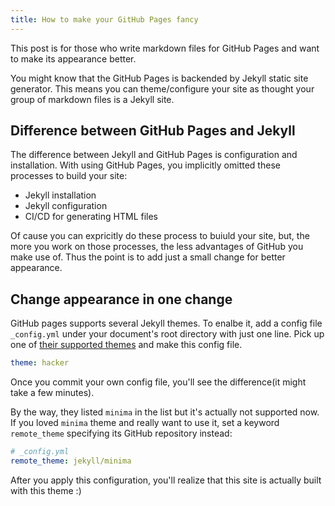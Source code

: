 ```yaml
---
title: How to make your GitHub Pages fancy
---
```


This post is for those who write markdown files for GitHub Pages and want to make its appearance better. 

You might know that the GitHub Pages is backended by Jekyll static site generator.
This means you can theme/configure your site as thought your group of markdown files is a Jekyll site.

## Difference between GitHub Pages and Jekyll

The difference between Jekyll and GitHub Pages is configuration and installation.
With using GitHub Pages, you implicitly omitted these processes to build your site:

 - Jekyll installation
 - Jekyll configuration
 - CI/CD for generating HTML files

Of cause you can expricitly do these process to buiuld your site, but, the more you work on those processes, the less advantages of GitHub you make use of.
Thus the point is to add just a small change for better appearance.

## Change appearance in one change

GitHub pages supports several Jekyll themes. To enalbe it, add a config file `_config.yml` under your document's root directory with just one line. Pick up one of [their supported themes](https://pages.github.com/themes/) and make this config file.

```yaml
theme: hacker
```

Once you commit your own config file, you'll see the difference(it might take a few minutes).

By the way, they listed `minima` in the list but it's actually not supported now.
If you loved `minima` theme and really want to use it, set a keyword `remote_theme` specifying its GitHub repository instead:

```yaml
# _config.yml
remote_theme: jekyll/minima
```

After you apply this configuration, you'll realize that this site is actually built with this theme :)
